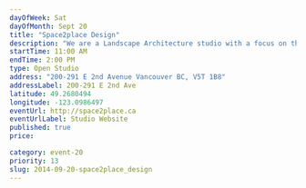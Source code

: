 ```yaml
---
dayOfWeek: Sat
dayOfMonth: Sept 20
title: "Space2place Design"
description: "We are a Landscape Architecture studio with a focus on the design of public space. We'll have examples of our project work and drawings to view, as well as model building activities for children to design their own playground. "
startTime: 11:00 AM
endTime: 2:00 PM
type: Open Studio
address: "200-291 E 2nd Avenue Vancouver BC, V5T 1B8"
addressLabel: 200-291 E 2nd Ave
latitude: 49.2680494
longitude: -123.0986497
eventUrl: http://space2place.ca
eventUrlLabel: Studio Website
published: true
price: 

category: event-20
priority: 13
slug: 2014-09-20-space2place_design
---
```


